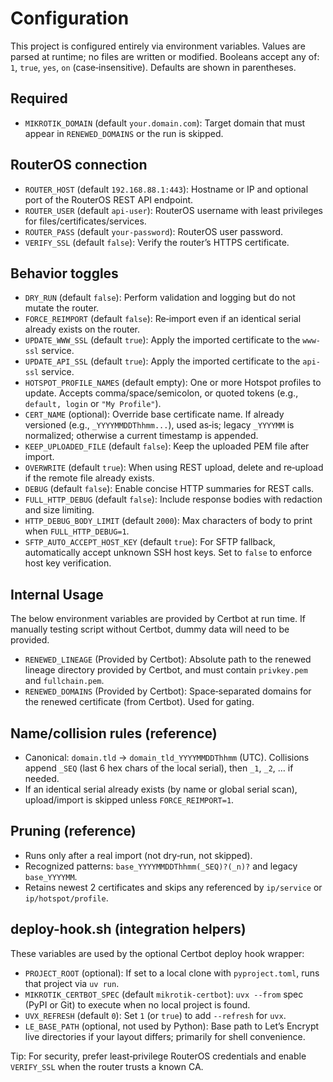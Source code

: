 # Configuration

This project is configured entirely via environment variables. Values are parsed at runtime; no files are written or modified. Booleans accept any of: `1`, `true`, `yes`, `on` (case‑insensitive). Defaults are shown in parentheses.

## Required
- `MIKROTIK_DOMAIN` (default `your.domain.com`): Target domain that must appear in `RENEWED_DOMAINS` or the run is skipped.

## RouterOS connection
- `ROUTER_HOST` (default `192.168.88.1:443`): Hostname or IP and optional port of the RouterOS REST API endpoint.
- `ROUTER_USER` (default `api-user`): RouterOS username with least privileges for files/certificates/services.
- `ROUTER_PASS` (default `your-password`): RouterOS user password.
- `VERIFY_SSL` (default `false`): Verify the router’s HTTPS certificate.

## Behavior toggles
- `DRY_RUN` (default `false`): Perform validation and logging but do not mutate the router.
- `FORCE_REIMPORT` (default `false`): Re‑import even if an identical serial already exists on the router.
- `UPDATE_WWW_SSL` (default `true`): Apply the imported certificate to the `www-ssl` service.
- `UPDATE_API_SSL` (default `true`): Apply the imported certificate to the `api-ssl` service.
- `HOTSPOT_PROFILE_NAMES` (default empty): One or more Hotspot profiles to update. Accepts comma/space/semicolon, or quoted tokens (e.g., `default, login` or `"My Profile"`).
- `CERT_NAME` (optional): Override base certificate name. If already versioned (e.g., `_YYYYMMDDThhmm...`), used as‑is; legacy `_YYYYMM` is normalized; otherwise a current timestamp is appended.
- `KEEP_UPLOADED_FILE` (default `false`): Keep the uploaded PEM file after import.
- `OVERWRITE` (default `true`): When using REST upload, delete and re‑upload if the remote file already exists.
- `DEBUG` (default `false`): Enable concise HTTP summaries for REST calls.
- `FULL_HTTP_DEBUG` (default `false`): Include response bodies with redaction and size limiting.
- `HTTP_DEBUG_BODY_LIMIT` (default `2000`): Max characters of body to print when `FULL_HTTP_DEBUG=1`.
- `SFTP_AUTO_ACCEPT_HOST_KEY` (default `true`): For SFTP fallback, automatically accept unknown SSH host keys. Set to `false` to enforce host key verification.

## Internal Usage
The below environment variables are provided by Certbot at run time. If manually testing script without Certbot, dummy data will need to be provided.
- `RENEWED_LINEAGE` (Provided by Certbot): Absolute path to the renewed lineage directory provided by Certbot, and must contain `privkey.pem` and `fullchain.pem`.
- `RENEWED_DOMAINS` (Provided by Certbot): Space‑separated domains for the renewed certificate (from Certbot). Used for gating.

## Name/collision rules (reference)
- Canonical: `domain.tld` → `domain_tld_YYYYMMDDThhmm` (UTC). Collisions append `_SEQ` (last 6 hex chars of the local serial), then `_1`, `_2`, … if needed.
- If an identical serial already exists (by name or global serial scan), upload/import is skipped unless `FORCE_REIMPORT=1`.

## Pruning (reference)
- Runs only after a real import (not dry‑run, not skipped).
- Recognized patterns: `base_YYYYMMDDThhmm(_SEQ)?(_n)?` and legacy `base_YYYYMM`.
- Retains newest 2 certificates and skips any referenced by `ip/service` or `ip/hotspot/profile`.

## deploy-hook.sh (integration helpers)
These variables are used by the optional Certbot deploy hook wrapper:
- `PROJECT_ROOT` (optional): If set to a local clone with `pyproject.toml`, runs that project via `uv run`.
- `MIKROTIK_CERTBOT_SPEC` (default `mikrotik-certbot`): `uvx --from` spec (PyPI or Git) to execute when no local project is found.
- `UVX_REFRESH` (default `0`): Set `1` (or `true`) to add `--refresh` for `uvx`.
- `LE_BASE_PATH` (optional, not used by Python): Base path to Let’s Encrypt live directories if your layout differs; primarily for shell convenience.

Tip: For security, prefer least‑privilege RouterOS credentials and enable `VERIFY_SSL` when the router trusts a known CA.

